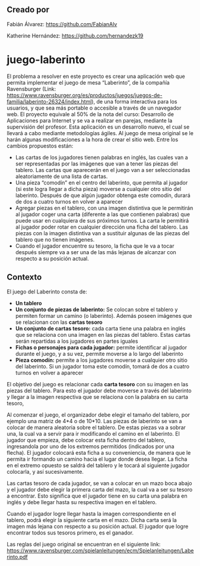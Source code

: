 ## Creado por

Fabián Álvarez: https://github.com/FabianAlv

Katherine Hernández: https://github.com/hernandezk19

# juego-laberinto

El problema a resolver en este proyecto es crear una aplicación web que permita implementar el juego de mesa “Laberinto”, de la compañía Ravensburger (Link: https://www.ravensburger.org/es/productos/juegos/juegos-de-familia/laberinto-26324/index.html), de una forma interactiva para los usuarios, y que sea más portable o accesible a través de un navegador web. El proyecto equivale al 50% de la nota del curso: Desarrollo de Aplicaciones para Internet y se va a realizar en parejas, mediante la supervisión del profesor. Esta aplicación es un desarrollo nuevo, el cual se llevará a cabo mediante metodologías ágiles. Al juego de mesa original se le harán algunas modificaciones a la hora de crear el sitio web. Entre los cambios propuestos están:

- Las cartas de los jugadores tienen palabras en inglés, las cuales van a ser representadas por las imágenes que van a tener las piezas del tablero. Las cartas que aparecerán en el juego van a ser seleccionadas aleatoriamente de una lista de cartas.
- Una pieza “comodín” en el centro del laberinto, que permita al jugador (si este logra llegar a dicha pieza) moverse a cualquier otro sitio del laberinto. Después de que algún jugador obtenga este comodín, durará de dos a cuatro turnos en volver a aparecer
- Agregar piezas en el tablero, con una imagen distintiva que le permitirán al jugador coger una carta (diferente a las que contienen palabras) que puede usar en cualquiera de sus próximos turnos. La carta le permitirá al jugador poder rotar en cualquier dirección una ficha del tablero. Las piezas con la imagen distintiva van a sustituir algunas de las piezas del tablero que no tienen imágenes.
- Cuando el jugador encuentre su tesoro, la ficha que le va a tocar después siempre va a ser una de las más lejanas de alcanzar con respecto a su posición actual.

## Contexto

El juego del Laberinto consta de:

- **Un tablero**
- **Un conjunto de piezas de laberinto:** Se colocan sobre el tablero y permiten formar un camino (o laberinto). Además poseen imágenes que se relacionan con las **cartas tesoro**
- **Un conjunto de cartas tesoro:** cada carta tiene una palabra en inglés que se relaciona con una imagen en las piezas del tablero. Estas cartas serán repartidas a los jugadores en partes iguales
- **Fichas o personajes para cada jugador:** permite identificar al jugador durante el juego, y a su vez, permite moverse a lo largo del laberinto
- **Pieza comodín:** permite a los jugadores moverse a cualquier otro sitio del laberinto. Si un jugador toma este comodín, tomará de dos a cuatro turnos en volver a aparecer

El objetivo del juego es relacionar cada **carta tesoro** con su imagen en las piezas del tablero. Para esto el jugador debe moverse a través del laberinto y llegar a la imagen respectiva que se relaciona con la palabra en su carta tesoro,

Al comenzar el juego, el organizador debe elegir el tamaño del tablero, por ejemplo una matriz de 4\*4 o de 10\*10. Las piezas de laberinto se van a colocar de manera aleatoria sobre el tablero. De estas piezas va a sobrar una, la cual va a servir para ir modificando el camino en el laberinto. El jugador que empieza, debe colocar esta ficha dentro del tablero, ingresandola por uno de los extremos permitidos (indicados por una flecha). El jugador colocará esta ficha a su conveniencia, de manera que le permita ir formando un camino hacia el lugar donde desea llegar. La ficha en el extremo opuesto se saldrá del tablero y le tocará al siguiente jugador colocarla, y así sucesivamente.

Las cartas tesoro de cada jugador, se van a colocar en un mazo boca abajo y el jugador debe elegir la primera carta del mazo, la cual va a ser su tesoro a encontrar. Esto significa que el jugador tiene en su carta una palabra en inglés y debe llegar hasta su respectiva imagen en el tablero.

Cuando el jugador logre llegar hasta la imagen correspondiente en el tablero, podrá elegir la siguiente carta en el mazo. Dicha carta será la imagen más lejana con respecto a su posición actual. El jugador que logre encontrar todos sus tesoros primero, es el ganador.

Las reglas del juego original se encuentran en el siguiente link: https://www.ravensburger.com/spielanleitungen/ecm/Spielanleitungen/Laberinto.pdf
